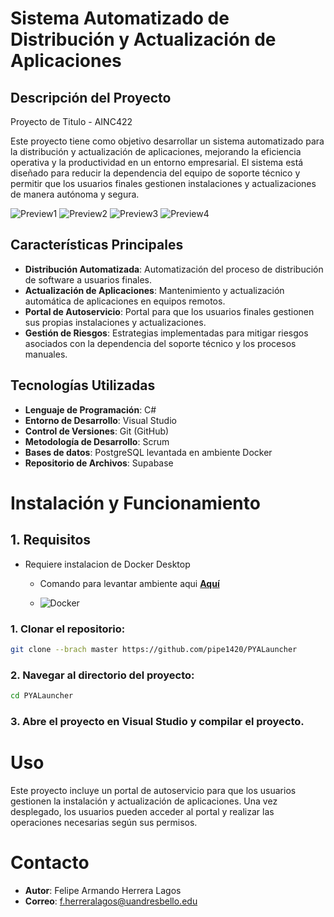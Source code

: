# Sistema Automatizado de Distribución y Actualización de Aplicaciones

## Descripción del Proyecto

Proyecto de Titulo - AINC422

Este proyecto tiene como objetivo desarrollar un sistema automatizado para la distribución y actualización de aplicaciones, mejorando la eficiencia operativa y la productividad en un entorno empresarial. El sistema está diseñado para reducir la dependencia del equipo de soporte técnico y permitir que los usuarios finales gestionen instalaciones y actualizaciones de manera autónoma y segura.


![Preview1](https://github-production-user-asset-6210df.s3.amazonaws.com/122452155/365504424-05608d64-cd05-4aeb-b4cb-896cb4856b52.png?X-Amz-Algorithm=AWS4-HMAC-SHA256&X-Amz-Credential=AKIAVCODYLSA53PQK4ZA%2F20240909%2Fus-east-1%2Fs3%2Faws4_request&X-Amz-Date=20240909T033825Z&X-Amz-Expires=300&X-Amz-Signature=67e7f9c3ef959c6324f825682510f02466ce5399aa3b806226ab235928ec7338&X-Amz-SignedHeaders=host&actor_id=122452155&key_id=0&repo_id=642990894)
![Preview2](https://github-production-user-asset-6210df.s3.amazonaws.com/122452155/365504424-05608d64-cd05-4aeb-b4cb-896cb4856b52.png?X-Amz-Algorithm=AWS4-HMAC-SHA256&X-Amz-Credential=AKIAVCODYLSA53PQK4ZA%2F20240909%2Fus-east-1%2Fs3%2Faws4_request&X-Amz-Date=20240909T033825Z&X-Amz-Expires=300&X-Amz-Signature=67e7f9c3ef959c6324f825682510f02466ce5399aa3b806226ab235928ec7338&X-Amz-SignedHeaders=host&actor_id=122452155&key_id=0&repo_id=642990894)
![Preview3](https://github-production-user-asset-6210df.s3.amazonaws.com/122452155/365504424-05608d64-cd05-4aeb-b4cb-896cb4856b52.png?X-Amz-Algorithm=AWS4-HMAC-SHA256&X-Amz-Credential=AKIAVCODYLSA53PQK4ZA%2F20240909%2Fus-east-1%2Fs3%2Faws4_request&X-Amz-Date=20240909T033825Z&X-Amz-Expires=300&X-Amz-Signature=67e7f9c3ef959c6324f825682510f02466ce5399aa3b806226ab235928ec7338&X-Amz-SignedHeaders=host&actor_id=122452155&key_id=0&repo_id=642990894)
![Preview4](https://github-production-user-asset-6210df.s3.amazonaws.com/122452155/365504430-c34c424b-bde0-45de-bd2a-297e20961efc.png?X-Amz-Algorithm=AWS4-HMAC-SHA256&X-Amz-Credential=AKIAVCODYLSA53PQK4ZA%2F20240909%2Fus-east-1%2Fs3%2Faws4_request&X-Amz-Date=20240909T033847Z&X-Amz-Expires=300&X-Amz-Signature=ed70e94efbb7374cd2799346b5332e985ab8567ffafa84bace659d893ab816f2&X-Amz-SignedHeaders=host&actor_id=122452155&key_id=0&repo_id=642990894)

## Características Principales

- **Distribución Automatizada**: Automatización del proceso de distribución de software a usuarios finales.
- **Actualización de Aplicaciones**: Mantenimiento y actualización automática de aplicaciones en equipos remotos.
- **Portal de Autoservicio**: Portal para que los usuarios finales gestionen sus propias instalaciones y actualizaciones.
- **Gestión de Riesgos**: Estrategias implementadas para mitigar riesgos asociados con la dependencia del soporte técnico y los procesos manuales.

## Tecnologías Utilizadas

- **Lenguaje de Programación**: C#
- **Entorno de Desarrollo**: Visual Studio
- **Control de Versiones**: Git (GitHub)
- **Metodología de Desarrollo**: Scrum
- **Bases de datos**: PostgreSQL levantada en ambiente Docker
- **Repositorio de Archivos**: Supabase


# Instalación y Funcionamiento


## 1. Requisitos

- Requiere instalacion de Docker Desktop
    - Comando para levantar ambiente aqui **[Aquí](https://github.com/pipe1420/PYALauncher/blob/master/Instalador/Comando%20Levanta%20Server%20Postgresql%20Docker.md)**
    
    - ![Docker](https://github-production-user-asset-6210df.s3.amazonaws.com/122452155/365504221-1f32564b-3f70-4b0c-a49a-44bbc5edfd23.png?X-Amz-Algorithm=AWS4-HMAC-SHA256&X-Amz-Credential=AKIAVCODYLSA53PQK4ZA%2F20240909%2Fus-east-1%2Fs3%2Faws4_request&X-Amz-Date=20240909T033616Z&X-Amz-Expires=300&X-Amz-Signature=ff6f23fcd098f9ce5d4b246066957828ccf1fbbab36ad2a2e9a8a5d8481ee4a8&X-Amz-SignedHeaders=host&actor_id=122452155&key_id=0&repo_id=642990894)


### 1. Clonar el repositorio:

```bash
git clone --brach master https://github.com/pipe1420/PYALauncher
```

### 2. Navegar al directorio del proyecto:

```bash
cd PYALauncher
```



### 3. Abre el proyecto en Visual Studio y compilar el proyecto.

# Uso

Este proyecto incluye un portal de autoservicio para que los usuarios gestionen la instalación y actualización de aplicaciones. Una vez desplegado, los usuarios pueden acceder al portal y realizar las operaciones necesarias según sus permisos.

# Contacto
- **Autor**: Felipe Armando Herrera Lagos
- **Correo**: f.herreralagos@uandresbello.edu